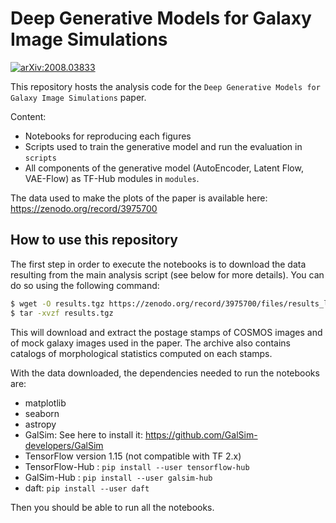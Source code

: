 # Deep Generative Models for Galaxy Image Simulations

[![arXiv:2008.03833](https://img.shields.io/badge/astro--ph.IM-arXiv%3A2008.03833-B31B1B.svg)](https://arxiv.org/abs/2008.03833)

This repository hosts the analysis code for the `Deep Generative Models for Galaxy Image Simulations`
paper.

Content:
  - Notebooks for reproducing each figures
  - Scripts used to train the generative model and run the evaluation in `scripts`
  - All components of the generative model (AutoEncoder, Latent Flow,  VAE-Flow)
  as TF-Hub modules in `modules`.

The data used to make the plots of the paper is available here: https://zenodo.org/record/3975700

## How to use this repository

The first step in order to execute the notebooks is to download the data resulting
from the main analysis script (see below for more details). You can do so using the
following command:

```bash
$ wget -O results.tgz https://zenodo.org/record/3975700/files/results_lanusse2020.tar.gz?download=1
$ tar -xvzf results.tgz
```

This will download and extract the postage stamps of COSMOS images and of mock
galaxy images used in the paper. The archive also contains catalogs of morphological
statistics computed on each stamps.

With the data downloaded, the dependencies needed to run the notebooks are:
  - matplotlib
  - seaborn
  - astropy
  - GalSim: See here to install it: https://github.com/GalSim-developers/GalSim
  - TensorFlow version 1.15 (not compatible with TF 2.x)
  - TensorFlow-Hub : `pip install --user tensorflow-hub`
  - GalSim-Hub : `pip install --user galsim-hub`
  - daft: `pip install --user daft`

Then you should be able to run all the notebooks.
